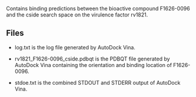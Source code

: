 Contains binding predictions between the bioactive compound F1626-0096 and the cside search space on the virulence factor rv1821.

## Files

- log.txt is the log file generated by AutoDock Vina.

- rv1821_F1626-0096_cside.pdbqt is the PDBQT file generated by AutoDock Vina containing the orientation and binding location of F1626-0096.

- stdoe.txt is the combined STDOUT and STDERR output of AutoDock Vina.

